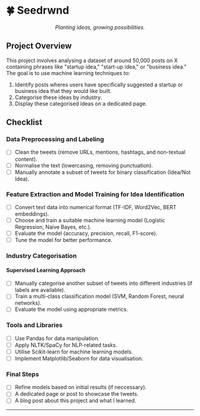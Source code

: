 # 🍀 Seedrwnd

<p align="center"><em>Planting ideas, growing possibilities.</em></p>

## Project Overview

This project involves analysing a dataset of around 50,000 posts on X containing phrases like "startup idea," "start-up idea," or "business idea." The goal is to use machine learning techniques to:

1. Identify posts wheres users have specifically suggested a startup or business idea that they would like built.
2. Categorise these ideas by industry.
3. Display these categorised ideas on a dedicated page.

## Checklist

### Data Preprocessing and Labeling

- [ ] Clean the tweets (remove URLs, mentions, hashtags, and non-textual content).
- [ ] Normalise the text (lowercasing, removing punctuation).
- [ ] Manually annotate a subset of tweets for binary classification (Idea/Not Idea).

### Feature Extraction and Model Training for Idea Identification

- [ ] Convert text data into numerical format (TF-IDF, Word2Vec, BERT embeddings).
- [ ] Choose and train a suitable machine learning model (Logistic Regression, Naive Bayes, etc.).
- [ ] Evaluate the model (accuracy, precision, recall, F1-score).
- [ ] Tune the model for better performance.

### Industry Categorisation

#### Supervised Learning Approach

- [ ] Manually categorise another subset of tweets into different industries (if labels are available).
- [ ] Train a multi-class classification model (SVM, Random Forest, neural networks).
- [ ] Evaluate the model using appropriate metrics.

### Tools and Libraries

- [ ] Use Pandas for data manipulation.
- [ ] Apply NLTK/SpaCy for NLP-related tasks.
- [ ] Utilise Scikit-learn for machine learning models.
- [ ] Implement Matplotlib/Seaborn for data visualisation.

### Final Steps

- [ ] Refine models based on initial results (if neccessary).
- [ ] A dedicated page or post to showcase the tweets.
- [ ] A blog post about this project and what I learned.

---
